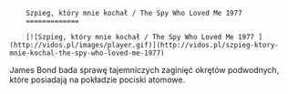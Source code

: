 
        Szpieg, który mnie kochał / The Spy Who Loved Me 1977 
        =============
        
        [![Szpieg, który mnie kochał / The Spy Who Loved Me 1977 ](http://vidos.pl/images/player.gif)](http://vidos.pl/szpieg-ktory-mnie-kochal-the-spy-who-loved-me-1977)
        
        
 James Bond bada sprawę tajemniczych zaginięć okrętów podwodnych, które posiadają na pokładzie pociski atomowe.
    